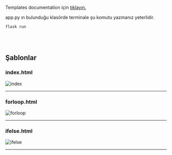 Templates documentation için [tıklayın.](https://jinja.palletsprojects.com/en/3.1.x/)

app.py ın bulunduğu klasörde terminale şu komutu yazmanız yeterlidir.
```
flask run
```

<br> <br>

## Şablonlar

### index.html

![index](https://user-images.githubusercontent.com/120065120/212570437-cf6b219c-7b3b-42d0-88ea-fcba80956a6e.PNG)

---

### forloop.html

![forloop](https://user-images.githubusercontent.com/120065120/212570455-2804ae98-e2eb-4160-b7b7-7b498fc101ca.PNG)

---

### ifelse.html

![ifelse](https://user-images.githubusercontent.com/120065120/212570459-c111df38-4320-407a-bae4-41f432fcf6f3.PNG)

---
